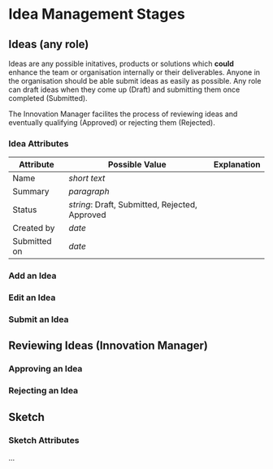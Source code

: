 # Idea Management Stages

## Ideas (any role)

Ideas are any possible initatives, products or solutions which **could** enhance the team or organisation internally or their deliverables.
Anyone in the organisation should be able submit ideas as easily as possible.
Any role can draft ideas when they come up (Draft) and submitting them once completed (Submitted).

The Innovation Manager facilites the process of reviewing ideas and eventually qualifying (Approved) or rejecting them (Rejected).

 ### Idea Attributes

|Attribute|Possible Value |Explanation|
|---|---|---|
|Name| *short text* | |
|Summary|*paragraph*||
|Status|*string*: Draft, Submitted, Rejected, Approved||
|Created by| *date* ||
|Submitted on|*date*||

### Add an Idea

### Edit an Idea

### Submit an Idea

## Reviewing Ideas (Innovation Manager)

### Approving an Idea

### Rejecting an Idea

## Sketch

### Sketch Attributes

...
